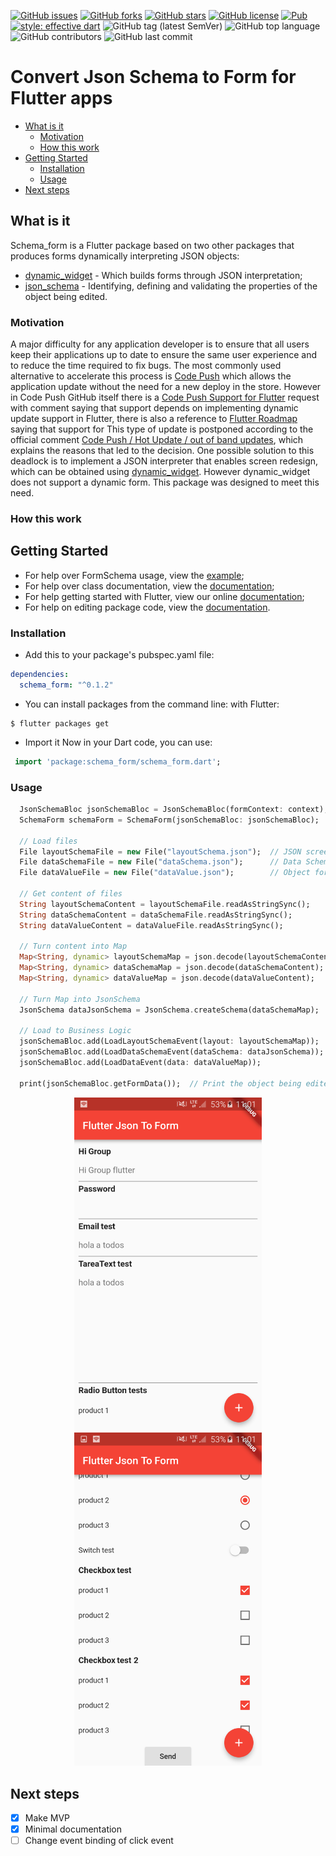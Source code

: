 [![GitHub issues](https://img.shields.io/github/issues/Legytma/schema_form)](https://github.com/Legytma/schema_form/issues)
[![GitHub forks](https://img.shields.io/github/forks/Legytma/schema_form)](https://github.com/Legytma/schema_form/network)
[![GitHub stars](https://img.shields.io/github/stars/Legytma/schema_form)](https://github.com/Legytma/schema_form/stargazers)
[![GitHub license](https://img.shields.io/github/license/Legytma/schema_form)](https://github.com/Legytma/schema_form/blob/master/LICENSE)
[![Pub](https://img.shields.io/pub/v/schema_form)](https://pub.dev/packages/schema_form)
[![style: effective dart](https://img.shields.io/badge/style-effective_dart-40c4ff.svg)](https://github.com/tenhobi/effective_dart)
![GitHub tag (latest SemVer)](https://img.shields.io/github/v/tag/Legytma/schema_form)
![GitHub top language](https://img.shields.io/github/languages/top/Legytma/schema_form)
![GitHub contributors](https://img.shields.io/github/contributors/Legytma/schema_form)
![GitHub last commit](https://img.shields.io/github/last-commit/Legytma/schema_form)

# Convert Json Schema to Form for Flutter apps

* [What is it](#what-is-it)
  * [Motivation](#motivation)
  * [How this work](#how-this-work)
* [Getting Started](#getting-started)
  * [Installation](#installation)
  * [Usage](#usage)
* [Next steps](#next-steps)

## What is it

Schema_form is a Flutter package based on two other packages that produces forms dynamically interpreting JSON objects:

* [dynamic_widget](https://pub.dev/packages/dynamic_widget) - Which builds forms through JSON interpretation;
* [json_schema](https://pub.dev/packages/json_schema) - Identifying, defining and validating the properties of the object being edited.

### Motivation
A major difficulty for any application developer is to ensure that all users keep their applications up to date to ensure the same user experience and to reduce the time required to fix bugs.
The most commonly used alternative to accelerate this process is [Code Push](https://github.com/Microsoft/code-push) which allows the application update without the need for a new deploy in the store. However in Code Push GitHub itself there is a [Code Push Support for Flutter](https://github.com/Microsoft/code-push/issues/624#issuecomment-532358395) request with comment saying that support depends on implementing dynamic update support in Flutter, there is also a reference to [Flutter Roadmap](https://github.com/flutter/flutter/wiki/Roadmap#changes) saying that support for This type of update is postponed according to the official comment [Code Push / Hot Update / out of band updates](https://github.com/flutter/flutter/issues/14330#issuecomment-485565194), which explains the reasons that led to the decision.
One possible solution to this deadlock is to implement a JSON interpreter that enables screen redesign, which can be obtained using [dynamic_widget](https://github.com/dengyin2000/dynamic_widget). However dynamic_widget does not support a dynamic form. This package was designed to meet this need.

### How this work

## Getting Started

* For help over FormSchema usage, view the [example](https://github.com/Legytma/schema_form/tree/master/example);
* For help over class documentation, view the [documentation](https://raw.githubusercontent.com/Legytma/schema_form/master/doc/api/index.html);
* For help getting started with Flutter, view our online [documentation](https://flutter.io/);
* For help on editing package code, view the [documentation](https://flutter.io/developing-packages/).

### Installation

* Add this to your package's pubspec.yaml file:
```yaml
dependencies:
  schema_form: "^0.1.2"
```
* You can install packages from the command line:
  with Flutter:
```
$ flutter packages get
```
* Import it Now in your Dart code, you can use:
```dart
 import 'package:schema_form/schema_form.dart'; 
```

### Usage

```dart
  JsonSchemaBloc jsonSchemaBloc = JsonSchemaBloc(formContext: context); // Business Logic
  SchemaForm schemaForm = SchemaForm(jsonSchemaBloc: jsonSchemaBloc);   // Form Widget

  // Load files
  File layoutSchemaFile = new File("layoutSchema.json");  // JSON screen layout
  File dataSchemaFile = new File("dataSchema.json");      // Data Schema
  File dataValueFile = new File("dataValue.json");        // Object for editing

  // Get content of files
  String layoutSchemaContent = layoutSchemaFile.readAsStringSync();
  String dataSchemaContent = dataSchemaFile.readAsStringSync();
  String dataValueContent = dataValueFile.readAsStringSync();

  // Turn content into Map
  Map<String, dynamic> layoutSchemaMap = json.decode(layoutSchemaContent);
  Map<String, dynamic> dataSchemaMap = json.decode(dataSchemaContent);
  Map<String, dynamic> dataValueMap = json.decode(dataValueContent);

  // Turn Map into JsonSchema
  JsonSchema dataJsonSchema = JsonSchema.createSchema(dataSchemaMap);

  // Load to Business Logic
  jsonSchemaBloc.add(LoadLayoutSchemaEvent(layout: layoutSchemaMap));   // Layout
  jsonSchemaBloc.add(LoadDataSchemaEvent(dataSchema: dataJsonSchema));  // Json Schema
  jsonSchemaBloc.add(LoadDataEvent(data: dataValueMap));                // Object in edit

  print(jsonSchemaBloc.getFormData());  // Print the object being edited
```

<p align="center">
  <img width="300" src="https://raw.githubusercontent.com/Legytma/schema_form/master/image1.png"/>
  <img width="300" src="https://raw.githubusercontent.com/Legytma/schema_form/master/image2.png"/>
</p>

## Next steps

- [x] Make MVP
- [x] Minimal documentation
- [ ] Change event binding of click event
